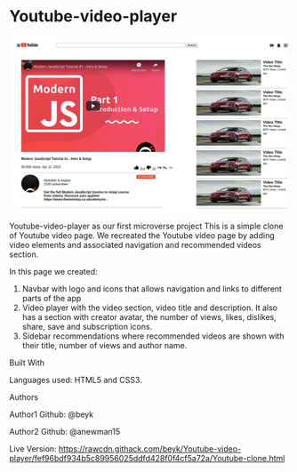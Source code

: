 # Youtube-video-player

![App Screenshot](app_screenshot.png)

Youtube-video-player as our first microverse project
This is a simple clone of Youtube video page. We recreated the Youtube video page by adding video elements and associated navigation and recommended videos section.

In this page we created:
1. Navbar with logo and icons that allows navigation and links to different parts of the app
2. Video player with the video section, video title and description. It also has a section with creator avatar, the number of views, likes, dislikes, share, save and subscription icons.
3. Sidebar recommendations where recommended videos are shown with their title, number of views and author name.

Built With

Languages used: HTML5 and CSS3.

Authors

Author1
Github: @beyk

Author2
Github: @anewman15

Live Version: https://rawcdn.githack.com/beyk/Youtube-video-player/fef96bdf934b5c89956025ddfd428f0f4cf5a72a/Youtube-clone.html